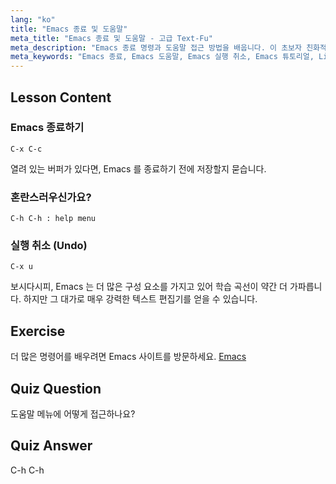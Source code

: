 ```yaml
---
lang: "ko"
title: "Emacs 종료 및 도움말"
meta_title: "Emacs 종료 및 도움말 - 고급 Text-Fu"
meta_description: "Emacs 종료 명령과 도움말 접근 방법을 배웁니다. 이 초보자 친화적인 튜토리얼에서 기본적인 Emacs 탐색 및 실행 취소 기능을 이해합니다."
meta_keywords: "Emacs 종료, Emacs 도움말, Emacs 실행 취소, Emacs 튜토리얼, Linux 텍스트 편집기, 초보자 가이드"
---
```


## Lesson Content

### Emacs 종료하기

```
C-x C-c
```

열려 있는 버퍼가 있다면, Emacs 를 종료하기 전에 저장할지 묻습니다.

### 혼란스러우신가요?

```
C-h C-h : help menu
```

### 실행 취소 (Undo)

```
C-x u
```

보시다시피, Emacs 는 더 많은 구성 요소를 가지고 있어 학습 곡선이 약간 더 가파릅니다. 하지만 그 대가로 매우 강력한 텍스트 편집기를 얻을 수 있습니다.

## Exercise

더 많은 명령어를 배우려면 Emacs 사이트를 방문하세요. [Emacs](https://www.gnu.org/software/emacs/)

## Quiz Question

도움말 메뉴에 어떻게 접근하나요?

## Quiz Answer

C-h C-h
